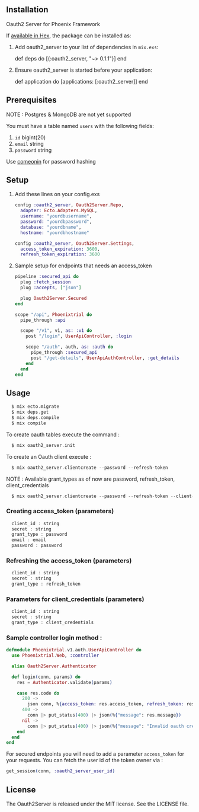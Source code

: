 
## Installation

Oauth2 Server for Phoenix Framework

If [available in Hex](https://hex.pm/docs/publish), the package can be installed as:

  1. Add oauth2_server to your list of dependencies in `mix.exs`:

        def deps do
          [{:oauth2_server, "~> 0.1.1"}]
        end

  2. Ensure oauth2_server is started before your application:

        def application do
          [applications: [:oauth2_server]]
        end

## Prerequisites

NOTE : Postgres & MongoDB are not yet supported

You must have a table named `users` with the following fields:
  
  1. `id` bigint(20)
  2. `email` string
  3. `password` string

Use [comeonin](https://github.com/elixircnx/comeonin/) for password hashing

## Setup

1. Add these lines on your config.exs
    
    ```elixir
    config :oauth2_server, Oauth2Server.Repo,
      adapter: Ecto.Adapters.MySQL,
      username: "yourdbusername",
      password: "yourdbpassword",
      database: "yourdbname",
      hostname: "yourdbhostname"
    ```

    ```elixir
    config :oauth2_server, Oauth2Server.Settings, 
      access_token_expiration: 3600,
      refresh_token_expiration: 3600
    ```

2. Sample setup for endpoints that needs an access_token

    ```elixir
    pipeline :secured_api do
      plug :fetch_session
      plug :accepts, ["json"]

      plug Oauth2Server.Secured
    end
    ```

    ```elixir
    scope "/api", Phoenixtrial do
      pipe_through :api

      scope "/v1", v1, as: :v1 do
        post "/login", UserApiController, :login

        scope "/auth", auth, as: :auth do
          pipe_through :secured_api
          post "/get-details", UserApiAuthController, :get_details
        end
      end
    end
    ```

## Usage

```elixir
  $ mix ecto.migrate
  $ mix deps.get
  $ mix deps.compile
  $ mix compile
```

To create oauth tables execute the command :

```elixir
  $ mix oauth2_server.init
```

To create an Oauth client execute :

```elixir
  $ mix oauth2_server.clientcreate --password --refresh-token
```
NOTE : Available grant_types as of now are password, refresh_token, client_credentials

```elixir
  $ mix oauth2_server.clientcreate --password --refresh-token --client-credentials
```

### Creating access_token (parameters)

```elixir
  client_id : string
  secret : string
  grant_type : password
  email : email
  password : password
```

### Refreshing the access_token (parameters)

```elixir
  client_id : string
  secret : string
  grant_type : refresh_token
```

### Parameters for client_credentials (parameters)

```elixir
  client_id : string
  secret : string
  grant_type : client_credentials
```

### Sample controller login method : 

```elixir
defmodule Phoenixtrial.v1.auth.UserApiController do
  use Phoenixtrial.Web, :controller

  alias Oauth2Server.Authenticator

  def login(conn, params) do
    res = Authenticator.validate(params)

    case res.code do
      200 ->
        json conn, %{access_token: res.access_token, refresh_token: res.refresh_token, expiration: res.expires_at}
      400 ->
        conn |> put_status(400) |> json(%{"message": res.message})
      nil ->
        conn |> put_status(400) |> json(%{"message": "Invalid oauth credentials."})
    end
  end
end
```

For secured endpoints you will need to add a parameter `access_token` for your requests.
You can fetch the user id of the token owner via : 

```elixir
get_session(conn, :oauth2_server_user_id)
```

## License

The Oauth2Server is released under the MIT license. See the LICENSE file.
